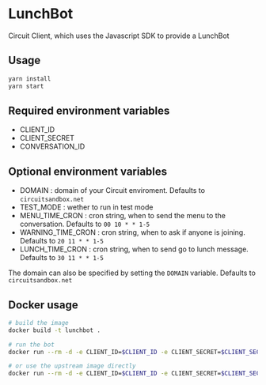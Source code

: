 # LunchBot

Circuit Client, which uses the Javascript SDK to provide a LunchBot

## Usage

```sh
yarn install
yarn start
```

## Required environment variables

* CLIENT_ID
* CLIENT_SECRET
* CONVERSATION_ID

## Optional environment variables

* DOMAIN : domain of your Circuit enviroment. Defaults to `circuitsandbox.net`
* TEST_MODE : wether to run in test mode
* MENU_TIME_CRON : cron string, when to send the menu to the conversation. Defaults to `00 10 * * 1-5`
* WARNING_TIME_CRON : cron string, when to ask if anyone is joining. Defaults to `20 11 * * 1-5`
* LUNCH_TIME_CRON : cron string, when to send go to lunch message. Defaults to `30 11 * * 1-5`

The domain can also be specified by setting the `DOMAIN` variable.
Defaults to `circuitsandbox.net`

## Docker usage

```sh
# build the image
docker build -t lunchbot .

# run the bot
docker run --rm -d -e CLIENT_ID=$CLIENT_ID -e CLIENT_SECRET=$CLIENT_SECRET -e CONVERSATION_ID=$CONVERSATION_ID lunchbot

# or use the upstream image directly
docker run --rm -d -e CLIENT_ID=$CLIENT_ID -e CLIENT_SECRET=$CLIENT_SECRET -e CONVERSATION_ID=$CONVERSATION_ID registry.gitlab.com/max-wittig/lunchbot:latest
```
